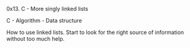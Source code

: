 0x13. C - More singly linked lists

C - Algorithm - Data structure

How to use linked lists.
Start to look for the right source of information without too much help.
